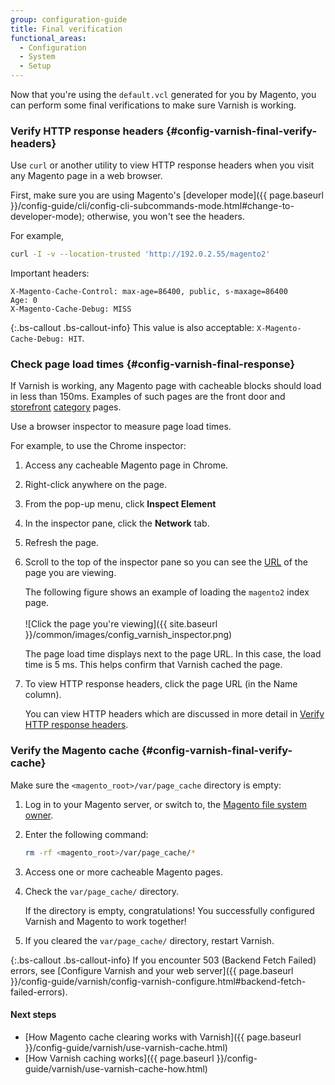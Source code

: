 ```yaml
---
group: configuration-guide
title: Final verification
functional_areas:
  - Configuration
  - System
  - Setup
---
```


Now that you're using the `default.vcl` generated for you by Magento, you can perform some final verifications to make sure Varnish is working.

### Verify HTTP response headers {#config-varnish-final-verify-headers}

Use `curl` or another utility to view HTTP response headers when you visit any Magento page in a web browser.

First, make sure you are using Magento's [developer mode]({{ page.baseurl }}/config-guide/cli/config-cli-subcommands-mode.html#change-to-developer-mode); otherwise, you won't see the headers.

For example,

```bash
curl -I -v --location-trusted 'http://192.0.2.55/magento2'
```

Important headers:

```terminal
X-Magento-Cache-Control: max-age=86400, public, s-maxage=86400
Age: 0
X-Magento-Cache-Debug: MISS
```

{:.bs-callout .bs-callout-info}
This value is also acceptable: `X-Magento-Cache-Debug: HIT`.

### Check page load times {#config-varnish-final-response}

If Varnish is working, any Magento page with cacheable blocks should load in less than 150ms. Examples of such pages are the front door and [storefront](https://glossary.magento.com/storefront) [category](https://glossary.magento.com/category) pages.

Use a browser inspector to measure page load times.

For example, to use the Chrome inspector:

1.	Access any cacheable Magento page in Chrome.
2.	Right-click anywhere on the page.
3.	From the pop-up menu, click **Inspect Element**
4.	In the inspector pane, click the **Network** tab.
5.	Refresh the page.
6.	Scroll to the top of the inspector pane so you can see the [URL](https://glossary.magento.com/url) of the page you are viewing.

	The following figure shows an example of loading the `magento2` index page.<br><br>
	![Click the page you're viewing]({{ site.baseurl }}/common/images/config_varnish_inspector.png)

	The page load time displays next to the page URL. In this case, the load time is 5 ms. This helps confirm that Varnish cached the page.

7.	To view HTTP response headers, click the page URL (in the Name column).

	You can view HTTP headers which are discussed in more detail in [Verify HTTP response headers](#config-varnish-final-verify-headers).

### Verify the Magento cache {#config-varnish-final-verify-cache}

Make sure the `<magento_root>/var/page_cache` directory is empty:

1.	Log in to your Magento server, or switch to, the [Magento file system owner](https://glossary.magento.com/magento-file-system-owner).
2.	Enter the following command:

    ```bash
    rm -rf <magento_root>/var/page_cache/*
    ```

3.	Access one or more cacheable Magento pages.
4.	Check the `var/page_cache/` directory.

	If the directory is empty, congratulations! You successfully configured Varnish and Magento to work together!
5.	If you cleared the `var/page_cache/` directory, restart Varnish.

{:.bs-callout .bs-callout-info}
If you encounter 503 (Backend Fetch Failed) errors, see [Configure Varnish and your web server]({{ page.baseurl }}/config-guide/varnish/config-varnish-configure.html#backend-fetch-failed-errors).

#### Next steps

*	[How Magento cache clearing works with Varnish]({{ page.baseurl }}/config-guide/varnish/use-varnish-cache.html)
*	[How Varnish caching works]({{ page.baseurl }}/config-guide/varnish/use-varnish-cache-how.html)

